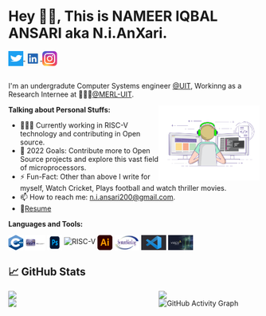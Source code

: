 # Hey 👋🏽, This is NAMEER IQBAL ANSARI aka N.i.AnXari.

<a href="https://twitter.com/Niansari7">
  <img align="center" alt="Nameer's Twitter" width="30px" height="30px" src="https://github.com/Nameer-Iqbal-Ansari/Nameer-Iqbal-Ansari/blob/main/twitter.png" />
</a>
<a href="https://www.linkedin.com/in/nameer-ansari-136944209/">
  <img align="center" alt="Nameer's linkedin" width="30px" height="30px" src="https://github.com/Nameer-Iqbal-Ansari/Nameer-Iqbal-Ansari/blob/main/li.png" />
</a>
<a href="https://www.instagram.com/n.i.ansari/">
  <img align="center" alt="Nameer's instagram" width="30px" height="30px" src="https://github.com/Nameer-Iqbal-Ansari/Nameer-Iqbal-Ansari/blob/main/insta.jpg" />
</a>
<br />
<br />

I'm an undergradute Computer Systems engineer [@UIT](https://www.uit.edu/), Workinng as a Research Internee at 👨🏽‍💼[@MERL-UIT](https://github.com/merledu).

 <img width="40%" src="https://github.com/Nameer-Iqbal-Ansari/Nameer-Iqbal-Ansari/blob/main/image_processing20210908-11991-7bi2p8.gif" align="right" />
  
**Talking about Personal Stuffs:**

- 👨🏽‍💻 Currently working in RISC-V technology and contributing in Open source.
- 💬 2022 Goals: Contribute more to Open Source projects and explore this vast field of microprocessors.
- ⚡️ Fun-Fact: Other than above I write for myself, Watch Cricket, Plays football and watch thriller movies.
- 📫 How to reach me: n.i.ansari200@gmail.com.
- 📝[Resume](https://github.com/Nameer-Iqbal-Ansari/Nameer-Iqbal-Ansari/blob/main/nameer's%20resume.pdf)

**Languages and Tools:**  

<code><img align="center" width="30px" height="30px" src="https://github.com/Nameer-Iqbal-Ansari/Nameer-Iqbal-Ansari/blob/main/c%2B%2B.png"></code>
<code><img align="center" width="40px" height="30px" src="https://github.com/Nameer-Iqbal-Ansari/Nameer-Iqbal-Ansari/blob/main/multisim.jpg"></code>
<code><img align="center" width="30px" height="30px" src="https://github.com/Nameer-Iqbal-Ansari/Nameer-Iqbal-Ansari/blob/main/ps.jpg"></code>
![RISC-V](https://img.shields.io/badge/RISCV-011E41?style=flat-square&logo=RISCV&logoColor=white)
<code><img align="center" width="30px" height="30px" src="https://github.com/Nameer-Iqbal-Ansari/Nameer-Iqbal-Ansari/blob/main/si.png"></code>
<code><img align="center" width="50px" height="30px" src="https://github.com/Nameer-Iqbal-Ansari/Nameer-Iqbal-Ansari/blob/main/systemv.jpg"></code>
<code><img align="center" width="50px" height="30px" src="https://github.com/Nameer-Iqbal-Ansari/Nameer-Iqbal-Ansari/blob/main/vs.jpg"></code>
<code><img align="center" width="50px" height="30px" src="https://github.com/Nameer-Iqbal-Ansari/Nameer-Iqbal-Ansari/blob/main/xilinx.png"></code>

## &#x1f4c8; GitHub Stats

<img align="left" src="https://github-readme-stats.vercel.app/api?username=Nameer-Iqbal-Ansari&count_public=true&&count_private=true&show_icons=true&theme=radical&&include_all_commits=true" width=60% />
<img align="left" src="https://github-readme-stats.vercel.app/api/top-langs/?username=Nameer-Iqbal-Ansari&count_private=true&theme=radical" width="40%">
<img align="left" src="https://github-readme-streak-stats.herokuapp.com/?user=Nameer-Iqbal-Ansari&theme=radical"  width=60% />

![GitHub Activity Graph](https://activity-graph.herokuapp.com/graph?username=Nameer-Iqbal-Ansari&bg_color=000000&color=4fff67&line=4fff67&point=ffffff&area=true&hide_border=true)
